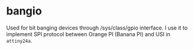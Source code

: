 # bangio

Used for bit banging devices through /sys/class/gpio interface. I use it to implement SPI protocol between Orange PI (Banana PI) and USI in `attiny24a`.
